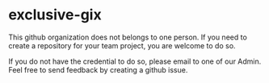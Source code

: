 # exclusive-gix

This github organization does not belongs to one person.
If you need to create a repository for your team project, you are welcome to do so.

If you do not have the credential to do so, please email to one of our Admin.
Feel free to send feedback by creating a github issue.

